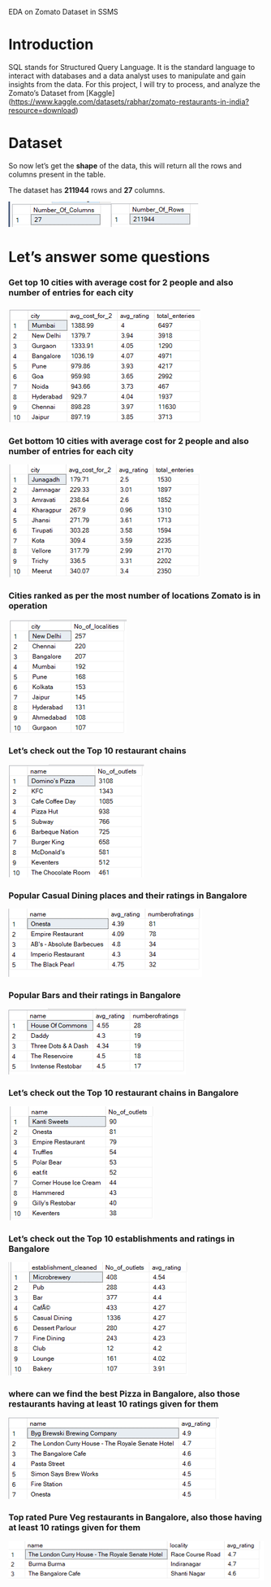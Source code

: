 EDA on Zomato Dataset in SSMS

# Introduction

SQL stands for Structured Query Language. It is the standard language to
interact with databases and a data analyst uses to manipulate and gain insights
from the data. For this project, I will try to process, and analyze the Zomato’s
Dataset from [Kaggle]
(<https://www.kaggle.com/datasets/rabhar/zomato-restaurants-in-india?resource=download>)

# Dataset

So now let’s get the **shape** of the data, this will return all the rows and
columns present in the table.

The dataset has **211944** rows and **27** columns.

![](images/1dbcc905e416ed3c5aa1b538fc9f5b93.png)![](images/1b7127e55577e2730b992539bea08454.png)

# Let’s answer some questions

### Get top 10 cities with average cost for 2 people and also number of entries for each city

### ![](images/4bde20ed1a319d765d344b3c00afb029.png)



### Get bottom 10 cities with average cost for 2 people and also number of entries for each city

![](images/74023b9e07632cb6f9240e1e5c4b3466.png)

### Cities ranked as per the most number of locations Zomato is in operation

![](images/3fbaa422fb4ad15acb8d9311551d47b8.png)

### Let’s check out the Top 10 restaurant chains

![](images/e767130c3da92e222b43e47d555c56c7.png)

### Popular Casual Dining places and their ratings in Bangalore

![](images/80e39d268a25e73598505c2c766459b5.png)

### Popular Bars and their ratings in Bangalore

![](images/5263013351474513ab8d81e371d4c232.png)

### Let’s check out the Top 10 restaurant chains in Bangalore

![](images/42b54599599baf18a2e1e1a721a4345a.png)

### Let’s check out the Top 10 establishments and ratings in Bangalore

![](images/a67fc6c7f6b018ce58a00b9bd779553e.png)

### where can we find the best Pizza in Bangalore, also those restaurants having at least 10 ratings given for them

![](images/f2778d315505d5c20a3f80225108ad66.png)

### Top rated Pure Veg restaurants in Bangalore, also those having at least 10 ratings given for them

![](images/d4db35ef9f1d748bbc2fce9ffc8e0c1b.png)
